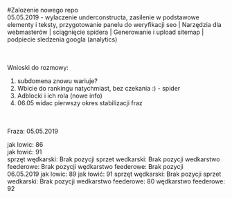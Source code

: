#Zalozenie nowego repo<br>
05.05.2019 - wylaczenie underconstructa, zasilenie w podstawowe elementy i teksty, przygotowanie panelu do weryfikacji seo | Narzędzia dla webmasterów | sciągnięcie spidera | Generowanie i  upload sitemap | podpiecie sledzenia googla (analytics)

<br><br>
Wnioski do rozmowy:<br>
1. subdomena znowu wariuje?
2. Wbicie do rankingu natychmiast, bez czekania :) - spider
3. Adblocki i ich rola (nowe info)
4. 06.05 widac pierwszy okres stabilizacji fraz

<br><br>
Fraza:
05.05.2019 
<br>

jak lowic:	86<br>
jak łowić:	91<br>
sprzęt wędkarski:	Brak pozycji
sprzet wedkarski:	Brak pozycji
wedkarstwo feederowe:	Brak pozycji
wędkarstwo feederowe:	Brak pozycji
<br>
06.05.2019
jak lowic:	89
jak łowić:	91
sprzęt wędkarski:	Brak pozycji
sprzet wedkarski:	Brak pozycji
wedkarstwo feederowe:	80
wędkarstwo feederowe:	92
